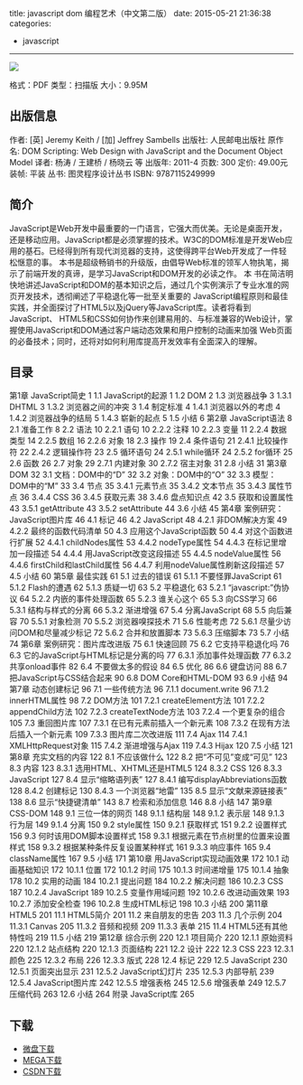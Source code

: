 title: javascript dom 编程艺术（中文第二版）
date: 2015-05-21 21:36:38
categories:
  - javascript
---

![](http://img3.douban.com/lpic/s4677623.jpg)

格式：PDF
类型：扫描版
大小：9.95M

<!--more-->

## 出版信息 ##

作者: [英] Jeremy Keith / [加] Jeffrey Sambells 
出版社: 人民邮电出版社
原作名: DOM Scripting: Web Design with JavaScript and the Document Object Model
译者: 杨涛 / 王建桥 / 杨晓云 等 
出版年: 2011-4
页数: 300
定价: 49.00元
装帧: 平装
丛书: 图灵程序设计丛书
ISBN: 9787115249999

## 简介 ##

JavaScript是Web开发中最重要的一门语言，它强大而优美。无论是桌面开发，还是移动应用。JavaScript都是必须掌握的技术。W3C的DOM标准是开发Web应用的基石。已经得到所有现代浏览器的支持，这使得跨平台Web开发成了一件轻松惬意的事。
本书是超级畅销书的升级版，由倡导Web标准的领军人物执笔，揭示了前端开发的真谛，是学习JavaScript和DOM开发的必读之作。
本 书在简洁明快地讲述JavaScript和DOM的基本知识之后，通过几个实例演示了专业水准的网页开发技术，透彻阐述了平稳退化等一批至关重要的 JavaScript编程原则和最佳实践，并全面探讨了HTML5以及jQuery等JavaScript库。读者将看到JavaScript、 HTML5和CSS如何协作来创建易用的、与标准兼容的Web设计，掌握使用JavaScript和DOM通过客户端动态效果和用户控制的动画来加强 Web页面的必备技术；同时，还将对如何利用库提高开发效率有全面深入的理解。

## 目录 ##

第1章 JavaScript简史	1
1.1 JavaScript的起源	1
1.2 DOM	2
1.3 浏览器战争	3
1.3.1 DHTML	3
1.3.2 浏览器之间的冲突	3
1.4 制定标准	4
1.4.1 浏览器以外的考虑	4
1.4.2 浏览器战争的结局	5
1.4.3 崭新的起点	5
1.5 小结	6
第2章 JavaScript语法	8
2.1 准备工作	8
2.2 语法	10
2.2.1 语句	10
2.2.2 注释	10
2.2.3 变量	11
2.2.4 数据类型	14
2.2.5 数组	16
2.2.6 对象	18
2.3 操作	19
2.4 条件语句	21
2.4.1 比较操作符	22
2.4.2 逻辑操作符	23
2.5 循环语句	24
2.5.1 while循环	24
2.5.2 for循环	25
2.6 函数	26
2.7 对象	29
2.7.1 内建对象	30
2.7.2 宿主对象	31
2.8 小结	31
第3章 DOM	32
3.1 文档：DOM中的“D”	32
3.2 对象：DOM中的“O”	32
3.3 模型：DOM中的“M”	33
3.4 节点	35
3.4.1 元素节点	35
3.4.2 文本节点	35
3.4.3 属性节点	36
3.4.4 CSS	36
3.4.5 获取元素	38
3.4.6 盘点知识点	42
3.5 获取和设置属性	43
3.5.1 getAttribute	43
3.5.2 setAttribute	44
3.6 小结	45
第4章 案例研究：JavaScript图片库	46
4.1 标记	46
4.2 JavaScript	48
4.2.1 非DOM解决方案	49
4.2.2 最终的函数代码清单	50
4.3 应用这个JavaScript函数	50
4.4 对这个函数进行扩展	52
4.4.1 childNodes属性	53
4.4.2 nodeType属性	54
4.4.3 在标记里增加一段描述	54
4.4.4 用JavaScript改变这段描述	55
4.4.5 nodeValue属性	56
4.4.6 firstChild和lastChild属性	56
4.4.7 利用nodeValue属性刷新这段描述	57
4.5 小结	60
第5章 最佳实践	61
5.1 过去的错误	61
5.1.1 不要怪罪JavaScript	61
5.1.2 Flash的遭遇	62
5.1.3 质疑一切	63
5.2 平稳退化	63
5.2.1 “javascript:”伪协议	64
5.2.2 内嵌的事件处理函数	65
5.2.3 谁关心这个	65
5.3 向CSS学习	66
5.3.1 结构与样式的分离	66
5.3.2 渐进增强	67
5.4 分离JavaScript	68
5.5 向后兼容	70
5.5.1 对象检测	70
5.5.2 浏览器嗅探技术	71
5.6 性能考虑	72
5.6.1 尽量少访问DOM和尽量减少标记	72
5.6.2 合并和放置脚本	73
5.6.3 压缩脚本	73
5.7 小结	74
第6章 案例研究：图片库改进版	75
6.1 快速回顾	75
6.2 它支持平稳退化吗	76
6.3 它的JavaScript与HTML标记是分离的吗	77
6.3.1 添加事件处理函数	77
6.3.2 共享onload事件	82
6.4 不要做太多的假设	84
6.5 优化	86
6.6 键盘访问	88
6.7 把JavaScript与CSS结合起来	90
6.8 DOM Core和HTML-DOM	93
6.9 小结	94
第7章 动态创建标记	96
7.1 一些传统方法	96
7.1.1 document.write	96
7.1.2 innerHTML属性	98
7.2 DOM方法	101
7.2.1 createElement方法	101
7.2.2 appendChild方法	102
7.2.3 createTextNode方法	103
7.2.4 一个更复杂的组合	105
7.3 重回图片库	107
7.3.1 在已有元素前插入一个新元素	108
7.3.2 在现有方法后插入一个新元素	109
7.3.3 图片库二次改进版	111
7.4 Ajax	114
7.4.1 XMLHttpRequest对象	115
7.4.2 渐进增强与Ajax	119
7.4.3 Hijax	120
7.5 小结	121
第8章 充实文档的内容	122
8.1 不应该做什么	122
8.2 把“不可见”变成“可见”	123
8.3 内容	123
8.3.1 选用HTML、XHTML还是HTML5	124
8.3.2 CSS	126
8.3.3 JavaScript	127
8.4 显示“缩略语列表”	127
8.4.1 编写displayAbbreviations函数	128
8.4.2 创建标记	130
8.4.3 一个浏览器“地雷”	135
8.5 显示“文献来源链接表”	138
8.6 显示“快捷键清单”	143
8.7 检索和添加信息	146
8.8 小结	147
第9章 CSS-DOM	148
9.1 三位一体的网页	148
9.1.1 结构层	148
9.1.2 表示层	148
9.1.3 行为层	149
9.1.4 分离	150
9.2 style属性	150
9.2.1 获取样式	151
9.2.2 设置样式	156
9.3 何时该用DOM脚本设置样式	158
9.3.1 根据元素在节点树里的位置来设置样式	158
9.3.2 根据某种条件反复设置某种样式	161
9.3.3 响应事件	165
9.4 className属性	167
9.5 小结	171
第10章 用JavaScript实现动画效果	172
10.1 动画基础知识	172
10.1.1 位置	172
10.1.2 时间	175
10.1.3 时间递增量	175
10.1.4 抽象	178
10.2 实用的动画	184
10.2.1 提出问题	184
10.2.2 解决问题	186
10.2.3 CSS	187
10.2.4 JavaScript	189
10.2.5 变量作用域问题	192
10.2.6 改进动画效果	193
10.2.7 添加安全检查	196
10.2.8 生成HTML标记	198
10.3 小结	200
第11章 HTML5	201
11.1 HTML5简介	201
11.2 来自朋友的忠告	203
11.3 几个示例	204
11.3.1 Canvas	205
11.3.2 音频和视频	209
11.3.3 表单	215
11.4 HTML5还有其他特性吗	219
11.5 小结	219
第12章 综合示例	220
12.1 项目简介	220
12.1.1 原始资料	220
12.1.2 站点结构	220
12.1.3 页面结构	221
12.2 设计	222
12.3 CSS	223
12.3.1 颜色	225
12.3.2 布局	226
12.3.3 版式	228
12.4 标记	229
12.5 JavaScript	230
12.5.1 页面突出显示	231
12.5.2 JavaScript幻灯片	235
12.5.3 内部导航	239
12.5.4 JavaScript图片库	242
12.5.5 增强表格	245
12.5.6 增强表单	249
12.5.7 压缩代码	263
12.6 小结	264
附录 JavaScript库	265

## 下载 ##

+ [微盘下载](http://vdisk.weibo.com/s/aADaW4YRFB5Z3)
+ [MEGA下载](https://mega.co.nz/#!OUtl3ZYZ!_Wx0iLoPiGdOdOVFOpOu4cigDM61aLMrbQWdTq19EBE)
+ [CSDN下载](http://download.csdn.net/detail/wizardforcel/8823613)

<!-- 1e
+ [百度云下载](http://pan.baidu.com/s/1ntxIorB)
+ [微盘下载](http://vdisk.weibo.com/s/aADaW4YREXXQW)
+ [MEGA下载](https://mega.co.nz/#!Oc921bBI!Xg4SqKpAJlgNPQlCZN5E5zJhvILDJH_GiNCzwwu7S5k)
-->
